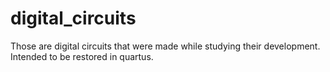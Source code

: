 # digital_circuits
Those are digital circuits that were made while studying their development. Intended to be restored in quartus.
